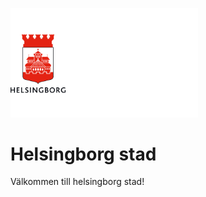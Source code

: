 <p>
  <a href="https://github.com/helsingborg-stad/monitoring">
    <img src="images/hbg-github-logo-combo.png" alt="Logo" width="300">
  </a>
</p>
<h1>Helsingborg stad</h1>

Välkommen till helsingborg stad!